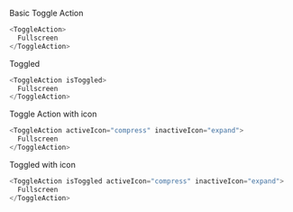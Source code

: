 Basic Toggle Action

```js
<ToggleAction>
  Fullscreen
</ToggleAction>
```

Toggled

```js
<ToggleAction isToggled>
  Fullscreen
</ToggleAction>
```

Toggle Action with icon
```js
<ToggleAction activeIcon="compress" inactiveIcon="expand">
  Fullscreen
</ToggleAction>
```

Toggled with icon
```js
<ToggleAction isToggled activeIcon="compress" inactiveIcon="expand">
  Fullscreen
</ToggleAction>
```
